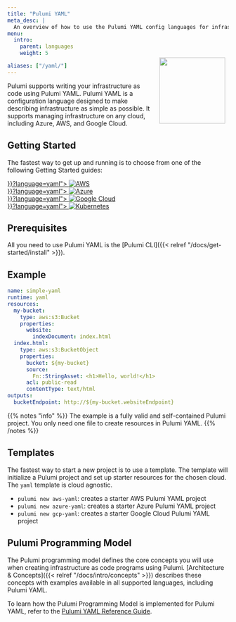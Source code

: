 ```yaml
---
title: "Pulumi YAML"
meta_desc: |
  An overview of how to use the Pulumi YAML config languages for infrastructure as code on any cloud (AWS, Azure, GCP, Kubernetes, etc.).
menu:
  intro:
    parent: languages
    weight: 5

aliases: ["/yaml/"]
---
```


<img src="/logos/tech/yaml.svg" align="right" width="150" style="padding:8px; margin-top: -64px">

Pulumi supports writing your infrastructure as code using Pulumi YAML. Pulumi YAML is a
configuration language designed to make describing infrastructure as simple as possible. It supports
managing infrastructure on any cloud, including Azure, AWS, and Google Cloud.

## Getting Started

The fastest way to get up and running is to choose from one of the following Getting Started guides:

<div class="tiles mt-4">
    <div class="flex-1 pb-4 md:mr-4">
        <a class="tile p-4" href="{{< relref "/docs/get-started/aws" >}}?language=yaml">
            <img class="h-8 mx-auto" src="/logos/tech/aws.svg" alt="AWS">
        </a>
    </div>
    <div class="flex-1 pb-4 md:mr-4">
        <a class="tile p-4" href="{{< relref "/docs/get-started/azure" >}}?language=yaml">
            <img class="h-8 mx-auto" src="/logos/tech/azure.svg" alt="Azure">
        </a>
    </div>
    <div class="flex-1 pb-4 md:mr-4">
        <a class="tile p-4" href="{{< relref "/docs/get-started/gcp" >}}?language=yaml">
            <img class="h-8 mx-auto" src="/logos/tech/gcp.svg" alt="Google Cloud">
        </a>
    </div>
    <div class="flex-1 pb-4">
        <a class="tile p-4" href="{{< relref "/docs/get-started/kubernetes" >}}?language=yaml">
            <img class="h-8 mx-auto" src="/logos/tech/k8s.svg" alt="Kubernetes">
        </a>
    </div>
</div>

## Prerequisites

All you need to use Pulumi YAML is the [Pulumi CLI]({{< relref "/docs/get-started/install" >}}).

## Example

```yaml
name: simple-yaml
runtime: yaml
resources:
  my-bucket:
    type: aws:s3:Bucket
    properties:
      website:
        indexDocument: index.html
  index.html:
    type: aws:s3:BucketObject
    properties:
      bucket: ${my-bucket}
      source:
        Fn::StringAsset: <h1>Hello, world!</h1>
      acl: public-read
      contentType: text/html
outputs:
  bucketEndpoint: http://${my-bucket.websiteEndpoint}
```

{{% notes "info" %}}
The example is a fully valid and self-contained Pulumi project. You only need one file to create resources in Pulumi YAML.
{{% /notes %}}

## Templates

The fastest way to start a new project is to use a template. The template will initialize a Pulumi
project and set up starter resources for the chosen cloud. The `yaml` template is cloud agnostic.

- `pulumi new aws-yaml`: creates a starter AWS Pulumi YAML project
- `pulumi new azure-yaml`: creates a starter Azure Pulumi YAML project
- `pulumi new gcp-yaml`: creates a starter Google Cloud Pulumi YAML project

## Pulumi Programming Model

The Pulumi programming model defines the core concepts you will use when creating infrastructure as
code programs using Pulumi. [Architecture & Concepts]({{< relref "/docs/intro/concepts" >}})
describes these concepts with examples available in all supported languages, including Pulumi YAML.

To learn how the Pulumi Programming Model is implemented for Pulumi YAML, refer
to the [Pulumi YAML Reference Guide](https://github.com/pulumi/pulumi-yaml#spec).
